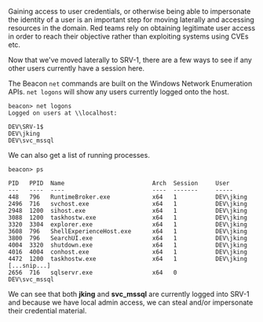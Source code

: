 Gaining access to user credentials, or otherwise being able to impersonate the identity of a user is an important step for moving laterally and accessing resources in the domain. Red teams rely on obtaining legitimate user access in order to reach their objective rather than exploiting systems using CVEs etc.

Now that we've moved laterally to SRV-1, there are a few ways to see if any other users currently have a session here.

The Beacon `net` commands are built on the Windows Network Enumeration APIs. `net logons` will show any users currently logged onto the host.
```shell
beacon> net logons
Logged on users at \\localhost:

DEV\SRV-1$
DEV\jking
DEV\svc_mssql
```

We can also get a list of running processes.
```shell
beacon> ps

PID   PPID  Name                         Arch  Session     User
---   ----  ----                         ----  -------     -----
448   796   RuntimeBroker.exe            x64   1           DEV\jking
2496  716   svchost.exe                  x64   1           DEV\jking
2948  1200  sihost.exe                   x64   1           DEV\jking
3088  1200  taskhostw.exe                x64   1           DEV\jking
3320  3304  explorer.exe                 x64   1           DEV\jking
3608  796   ShellExperienceHost.exe      x64   1           DEV\jking
3800  796   SearchUI.exe                 x64   1           DEV\jking
4004  3320  shutdown.exe                 x64   1           DEV\jking
4016  4004  conhost.exe                  x64   1           DEV\jking
4472  1200  taskhostw.exe                x64   1           DEV\jking
[...snip...]
2656  716   sqlservr.exe                 x64   0           DEV\svc_mssql
```

We can see that both **jking** and **svc_mssql** are currently logged into SRV-1 and because we have local admin access, we can steal and/or impersonate their credential material.
